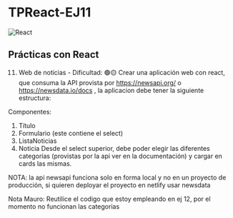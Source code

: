 # TPReact-EJ11

![React](https://diatomenterprises.com/wp-content/uploads/2022/09/reactJS_logo.jpeg)


## Prácticas con React

11. Web de noticias - Dificultad: 🟢🟡
Crear una aplicación web con react, que consuma la API provista por
https://newsapi.org/ o https://newsdata.io/docs , la aplicacion debe tener la
siguiente estructura:

Componentes:
1. Título
2. Formulario (este contiene el select)
3. ListaNoticias
4. Noticia
Desde el select superior, debe poder elegir las diferentes categorías (provistas por
la api ver en la documentación) y cargar en cards las mismas.

NOTA: la api newsapi funciona solo en forma local y no en un proyecto de producción, si
quieren deployar el proyecto en netlify usar newsdata

Nota Mauro: Reutilice el codigo que estoy empleando en ej 12, por el momento no funcionan las categorias